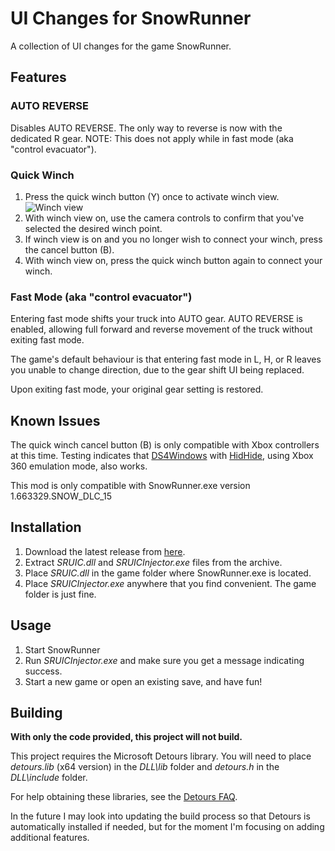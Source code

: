 # UI Changes for SnowRunner
A collection of UI changes for the game SnowRunner.

## Features

### AUTO REVERSE
Disables AUTO REVERSE. The only way to reverse is now with the dedicated R gear. NOTE: This does not apply while in fast mode (aka "control evacuator").

### Quick Winch

1. Press the quick winch button (Y) once to activate winch view. 
![Winch view](https://github.com/FluffierKittens/SnowRunner-UI-Changes/assets/130815166/2692b2bb-fc6a-41c1-9cf6-b159dacdf568)
2. With winch view on, use the camera controls to confirm that you've selected the desired winch point. 
3. If winch view is on and you no longer wish to connect your winch, press the cancel button (B).
4. With winch view on, press the quick winch button again to connect your winch.

### Fast Mode (aka "control evacuator")

Entering fast mode shifts your truck into AUTO gear. AUTO REVERSE is enabled, allowing full forward and reverse movement of the truck without exiting fast mode. 

The game's default behaviour is that entering fast mode in L, H, or R leaves you unable to change direction, due to the gear shift UI being replaced. 

Upon exiting fast mode, your original gear setting is restored.

## Known Issues

The quick winch cancel button (B) is only compatible with Xbox controllers at this time. Testing indicates that [DS4Windows](https://ds4-windows.com/) with [HidHide](https://ds4-windows.com/download/hidhide/), using Xbox 360 emulation mode, also works.


This mod is only compatible with SnowRunner.exe version 1.663329.SNOW_DLC_15

## Installation
1. Download the latest release from [here](https://github.com/FluffierKittens/SnowRunner-UI-Changes/releases).
2. Extract *SRUIC.dll* and *SRUICInjector.exe* files from the archive. 
3. Place *SRUIC.dll* in the game folder where SnowRunner.exe is located. 
4. Place *SRUICInjector.exe* anywhere that you find convenient. The game folder is just fine.

## Usage
1. Start SnowRunner
2. Run *SRUICInjector.exe* and make sure you get a message indicating success. 
3. Start a new game or open an existing save, and have fun!

## Building
 
**With only the code provided, this project will not build.**
 
This project requires the Microsoft Detours library. You will need to place *detours.lib* (x64 version) in the *DLL\lib* folder and *detours.h* in the *DLL\include* folder. 
 
For help obtaining these libraries, see the [Detours FAQ](https://github.com/microsoft/Detours/wiki/FAQ).

In the future I may look into updating the build process so that Detours is automatically installed if needed, but for the moment I'm focusing on adding additional features.
